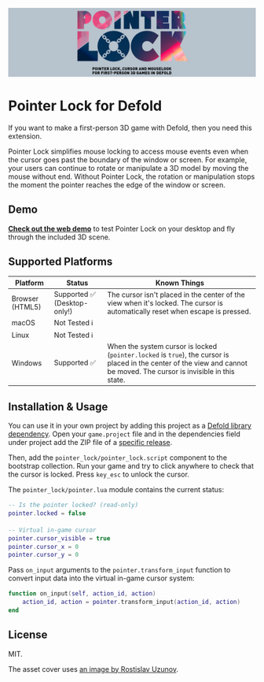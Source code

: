 [![Pointer Lock Logo](cover.png)](https://github.com/indiesoftby/defold-pointer-lock)

# Pointer Lock for Defold

If you want to make a first-person 3D game with Defold, then you need this extension.

Pointer Lock simplifies mouse locking to access mouse events even when the cursor goes past the boundary of the window or screen. For example, your users can continue to rotate or manipulate a 3D model by moving the mouse without end. Without Pointer Lock, the rotation or manipulation stops the moment the pointer reaches the edge of the window or screen.

## Demo

**[Check out the web demo](https://indiesoftby.github.io/defold-pointer-lock/)** to test Pointer Lock on your desktop and fly through the included 3D scene.

## Supported Platforms

| Platform | Status | Known Things |
| -------- | ------ | ------------ |
| Browser (HTML5) | Supported ✅ (Desktop-only!) | The cursor isn't placed in the center of the view when it's locked. The cursor is automatically reset when escape is pressed. |
| macOS | Not Tested ℹ️ | |
| Linux | Not Tested ℹ️ | |
| Windows | Supported ✅ | When the system cursor is locked (`pointer.locked` is `true`), the cursor is placed in the center of the view and cannot be moved. The cursor is invisible in this state. |

## Installation & Usage

You can use it in your own project by adding this project as a [Defold library dependency](http://www.defold.com/manuals/libraries/). Open your `game.project` file and in the dependencies field under project add the ZIP file of a [specific release](https://github.com/indiesoftby/defold-pointer-lock/releases).

Then, add the `pointer_lock/pointer_lock.script` component to the bootstrap collection. Run your game and try to click anywhere to check that the cursor is locked. Press `key_esc` to unlock the cursor.

The `pointer_lock/pointer.lua` module contains the current status:

```lua
-- Is the pointer locked? (read-only)
pointer.locked = false

-- Virtual in-game cursor
pointer.cursor_visible = true
pointer.cursor_x = 0
pointer.cursor_y = 0
```

Pass `on_input` arguments to the `pointer.transform_input` function to convert input data into the virtual in-game cursor system:

```lua
function on_input(self, action_id, action)
    action_id, action = pointer.transform_input(action_id, action)
end
```

## License

MIT.

The asset cover uses [an image by Rostislav Uzunov](https://www.pexels.com/photo/purple-and-pink-diamond-on-blue-background-5011647/).
